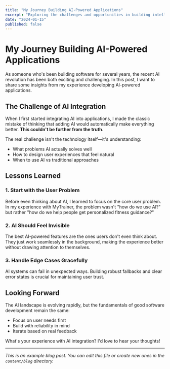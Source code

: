 ```yaml
---
title: "My Journey Building AI-Powered Applications"
excerpt: "Exploring the challenges and opportunities in building intelligent applications that truly add value to users."
date: "2024-01-15"
published: false
---
```


# My Journey Building AI-Powered Applications

As someone who's been building software for several years, the recent AI revolution has been both exciting and challenging. In this post, I want to share some insights from my experience developing AI-powered applications.

## The Challenge of AI Integration

When I first started integrating AI into applications, I made the classic mistake of thinking that adding AI would automatically make everything better. **This couldn't be further from the truth**.

The real challenge isn't the technology itself—it's understanding:
- What problems AI actually solves well
- How to design user experiences that feel natural
- When to use AI vs traditional approaches

## Lessons Learned

### 1. Start with the User Problem

Before even thinking about AI, I learned to focus on the core user problem. In my experience with MyTrainer, the problem wasn't "how do we use AI?" but rather "how do we help people get personalized fitness guidance?"

### 2. AI Should Feel Invisible

The best AI-powered features are the ones users don't even think about. They just work seamlessly in the background, making the experience better without drawing attention to themselves.

### 3. Handle Edge Cases Gracefully

AI systems can fail in unexpected ways. Building robust fallbacks and clear error states is crucial for maintaining user trust.

## Looking Forward

The AI landscape is evolving rapidly, but the fundamentals of good software development remain the same:
- Focus on user needs first
- Build with reliability in mind
- Iterate based on real feedback

What's your experience with AI integration? I'd love to hear your thoughts!

---

*This is an example blog post. You can edit this file or create new ones in the `content/blog` directory.* 